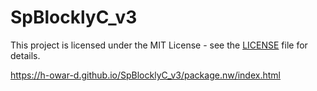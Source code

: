 # SpBlocklyC_v3

This project is licensed under the MIT License - see the [LICENSE](./LICENSE) file for details.

https://h-owar-d.github.io/SpBlocklyC_v3/package.nw/index.html
